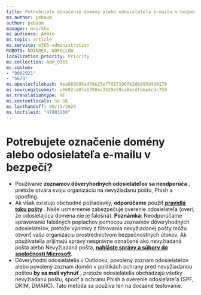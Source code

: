```yaml
---
title: Potrebujete označenie domény alebo odosielateľa e-mailu v bezpečí?
ms.author: pebaum
author: pebaum
manager: mnirkhe
ms.audience: Admin
ms.topic: article
ms.service: o365-administration
ROBOTS: NOINDEX, NOFOLLOW
localization_priority: Priority
ms.collection: Adm_O365
ms.custom:
- "9002921"
- "5673"
ms.openlocfilehash: 0ea089b95ad7de25e77017196fb2db895d4d0178
ms.sourcegitcommit: c6692ce0fa1358ec3529e59ca0ecdfdea4cdc759
ms.translationtype: MT
ms.contentlocale: sk-SK
ms.lasthandoff: 09/15/2020
ms.locfileid: "47803260"
---
```

# <a name="need-to-mark-a-domain-or-email-sender-safe"></a>Potrebujete označenie domény alebo odosielateľa e-mailu v bezpečí?

- Používanie **zoznamov dôveryhodných odosielateľov sa neodporúča** , pretože otvára svoju organizáciu na nevyžiadanú poštu, Phish a spoofing.
- Ak však existujú obchodné požiadavky, **odporúčame** použiť **[pravidlá toku pošty](https://docs.microsoft.com/microsoft-365/security/office-365-security/create-safe-sender-lists-in-office-365?view=o365-worldwide#recommended-use-mail-flow-rules)** . Naše usmernenie zabezpečuje overenie odosielateľa (overí, že odosielajúca doména nie je falošná). **Poznámka**: Neodporúčame spravovanie falošných poplachov pomocou zoznamov dôveryhodných odosielateľov, pretože výnimky z filtrovania nevyžiadanej pošty môžu otvoriť vašu organizáciu prostredníctvom bezpečnostných útokov. Ak používatelia prijímajú správy nesprávne označené ako nevyžiadaná pošta alebo Nevyžiadaná pošta, **[nahláste správy a súbory do spoločnosti Microsoft](https://protection.office.com/reportsubmission)**.
- Dôveryhodní odosielatelia v Outlooku, povolený zoznam odosielateľov alebo povolený zoznam domén v politikách ochrany pred nevyžiadanou poštou **by sa mali vyhnúť** , pretože odosielatelia obchádzajú všetky nevyžiadanú poštu, spoof a ochranu Phish a overenie odosielateľa (SPF, DKIM, DMARC). Táto metóda sa používa len na dočasné testovanie.

